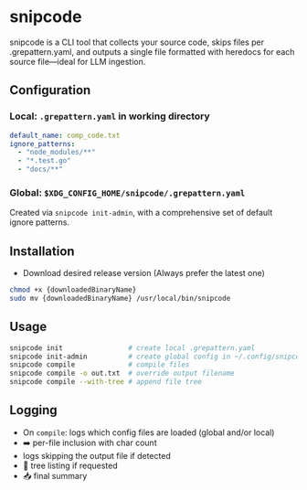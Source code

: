 # snipcode

snipcode is a CLI tool that collects your source code, skips files per .grepattern.yaml, and outputs a single file formatted with heredocs for each source file—ideal for LLM ingestion.

## Configuration

### Local: `.grepattern.yaml` in working directory
```yaml
default_name: comp_code.txt
ignore_patterns:
  - "node_modules/**"
  - "*.test.go"
  - "docs/**"
```

### Global: `$XDG_CONFIG_HOME/snipcode/.grepattern.yaml`
Created via `snipcode init-admin`, with a comprehensive set of default ignore patterns.

## Installation

- Download desired release version (Always prefer the latest one)

```bash
chmod +x {downloadedBinaryName}
sudo mv {downloadedBinaryName} /usr/local/bin/snipcode
```

## Usage
```bash
snipcode init                # create local .grepattern.yaml
snipcode init-admin          # create global config in ~/.config/snipcode/.grepattern.yaml
snipcode compile             # compile files
snipcode compile -o out.txt  # override output filename
snipcode compile --with-tree # append file tree
```

## Logging
- On `compile`: logs which config files are loaded (global and/or local)
- ➡️ per-file inclusion with char count
- logs skipping the output file if detected
- 🌳 tree listing if requested
- 📥 final summary
